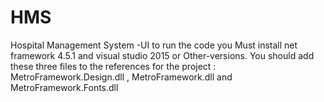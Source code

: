 # HMS
Hospital Management System -UI
to run the code you Must install net framework 4.5.1 and visual studio 2015 or Other-versions.
You should add these three files to the references for the project :
MetroFramework.Design.dll ,
MetroFramework.dll and 
MetroFramework.Fonts.dll

